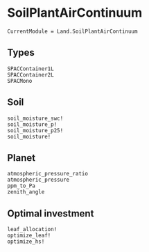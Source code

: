 # SoilPlantAirContinuum
```@meta
CurrentModule = Land.SoilPlantAirContinuum
```

## Types
```@docs
SPACContainer1L
SPACContainer2L
SPACMono
```

## Soil
```@docs
soil_moisture_swc!
soil_moisture_p!
soil_moisture_p25!
soil_moisture!
```

## Planet
```@docs
atmospheric_pressure_ratio
atmospheric_pressure
ppm_to_Pa
zenith_angle
```

## Optimal investment
```@docs
leaf_allocation!
optimize_leaf!
optimize_hs!
```
